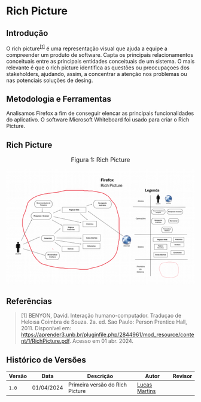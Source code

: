 # Rich Picture

## Introdução
O rich picture<sup><a href="#Referências">[1]</a></sup> é uma representação visual que ajuda a equipe a compreender um produto de software. Capta os principais relacionamentos conceituais entre as principais entidades conceituais de um sistema. O mais relevante é que o rich picture identifica as questões ou preocupaçoes dos stakeholders, ajudando, assim, a concentrar a atenção nos problemas ou nas potenciais soluções de desing.

## Metodologia e Ferramentas
Analisamos Firefox a fim de conseguir elencar as principais funcionalidades do aplicativo. O software Microsoft Whiteboard foi usado para criar o Rich Picture.

## Rich Picture

<font size="3"><p style="text-align: center">Figura 1: Rich Picture</p></font>

<img src="https://github.com/Requisitos-de-Software/2024.1-Firefox/blob/main/imagens/RichPicture.png">

## Referências
> [1] BENYON, David. Interação humano-computador. Traduçao de Heloısa Coimbra de Souza. 2a. ed. Sao Paulo: Person Prentice Hall, 2011. Disponível em: <https://aprender3.unb.br/pluginfile.php/2844961/mod_resource/content/1/RichPicture.pdf>. Acesso em 01 abr. 2024.

## Histórico de Versões

Versão  | Data | Descrição | Autor | Revisor
-------- | ------ | ------ | ---------- | ----------
`1.0` | 01/04/2024 | Primeira versão do Rich Picture  | [Lucas Martins](https://github.com/martinsglucas) | 

